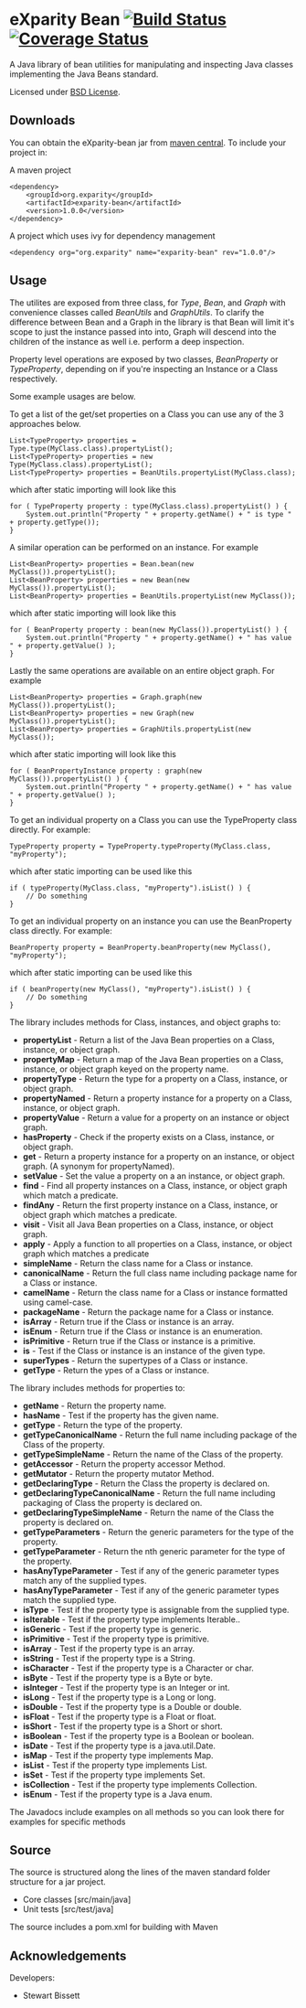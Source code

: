 eXparity Bean  [![Build Status](https://travis-ci.org/eXparity/exparity-bean.svg?branch=master)](https://travis-ci.org/eXparity/exparity-bean) [![Coverage Status](https://coveralls.io/repos/eXparity/exparity-bean/badge.png?branch=master)](https://coveralls.io/r/eXparity/exparity-bean?branch=master)
=============

A Java library of bean utilities for manipulating and inspecting Java classes implementing the Java Beans standard.

Licensed under [BSD License][].

Downloads
---------
You can obtain the eXparity-bean jar from [maven central][]. To include your project in:

A maven project

    <dependency>
        <groupId>org.exparity</groupId>
        <artifactId>exparity-bean</artifactId>
        <version>1.0.0</version>
    </dependency>

A project which uses ivy for dependency management

    <dependency org="org.exparity" name="exparity-bean" rev="1.0.0"/>
            
Usage
-------------

The utilites are exposed from three class, for *Type*, *Bean*, and *Graph* with convenience classes called *BeanUtils* and *GraphUtils*. To clarify the difference between Bean and a Graph in the library is that Bean will limit it's scope to just the instance passed into into, Graph will descend into the children of the instance as well i.e. perform a deep inspection.

Property level operations are exposed by two classes, *BeanProperty* or *TypeProperty*, depending on if you're inspecting an Instance or a Class respectively.

Some example usages are below. 

To get a list of the get/set properties on a Class you can use any of the 3 approaches below.

    List<TypeProperty> properties = Type.type(MyClass.class).propertyList();
    List<TypeProperty> properties = new Type(MyClass.class).propertyList();
    List<TypeProperty> properties = BeanUtils.propertyList(MyClass.class);

which after static importing will look like this

    for ( TypeProperty property : type(MyClass.class).propertyList() ) {
    	System.out.println("Property " + property.getName() + " is type " + property.getType());
    }

A similar operation can be performed on an instance. For example

    List<BeanProperty> properties = Bean.bean(new MyClass()).propertyList();
    List<BeanProperty> properties = new Bean(new MyClass()).propertyList();
    List<BeanProperty> properties = BeanUtils.propertyList(new MyClass());

which after static importing will look like this

    for ( BeanProperty property : bean(new MyClass()).propertyList() ) {
    	System.out.println("Property " + property.getName() + " has value " + property.getValue() );
    }

Lastly the same operations are available on an entire object graph. For example

    List<BeanProperty> properties = Graph.graph(new MyClass()).propertyList();
    List<BeanProperty> properties = new Graph(new MyClass()).propertyList();
    List<BeanProperty> properties = GraphUtils.propertyList(new MyClass());

which after static importing will look like this

    for ( BeanPropertyInstance property : graph(new MyClass()).propertyList() ) {
    	System.out.println("Property " + property.getName() + " has value " + property.getValue() );
    }

To get an individual property on a Class you can use the TypeProperty class directly. For example:

    TypeProperty property = TypeProperty.typeProperty(MyClass.class, "myProperty");

which after static importing can be used like this

    if ( typeProperty(MyClass.class, "myProperty").isList() ) {
    	// Do something
    }

To get an individual property on an instance you can use the BeanProperty class directly. For example:

    BeanProperty property = BeanProperty.beanProperty(new MyClass(), "myProperty");

which after static importing can be used like this

    if ( beanProperty(new MyClass(), "myProperty").isList() ) {
    	// Do something
    }

The library includes methods for Class, instances, and object graphs to:

* __propertyList__ - Return a list of the Java Bean properties on a Class, instance, or object graph.
* __propertyMap__ - Return a map of the Java Bean properties on a Class, instance, or object graph keyed on the property name.
* __propertyType__ - Return the type for a property on a Class, instance, or object graph.
* __propertyNamed__ - Return a property instance for a property on a Class, instance, or object graph.
* __propertyValue__ - Return a value for a property on an instance or object graph.
* __hasProperty__ - Check if the property exists on a Class, instance, or object graph.
* __get__ - Return a property instance for a property on an instance, or object graph. (A synonym for propertyNamed).
* __setValue__ - Set the value a property on a an instance, or object graph.
* __find__ - Find all property instances on a Class, instance, or object graph which match a predicate.
* __findAny__ - Return the first property instance on a Class, instance, or object graph which matches a predicate.
* __visit__ - Visit all Java Bean properties on a Class, instance, or object graph.
* __apply__ - Apply a function to all properties on a Class, instance, or object graph which matches a predicate
* __simpleName__ - Return the class name for a Class or instance.
* __canonicalName__ - Return the full class name including package name for a Class or instance.
* __camelName__ - Return the class name for a Class or instance formatted using camel-case.
* __packageName__ - Return the package name for a Class or instance.
* __isArray__ - Return true if the Class or instance is an array.
* __isEnum__ - Return true if the Class or instance is an enumeration.
* __isPrimitive__ - Return true if the Class or instance is a primitive.
* __is__ - Test if the Class or instance is an instance of the given type.
* __superTypes__ - Return the supertypes of a Class or instance.
* __getType__ - Return the ypes of a Class or instance.

The library includes methods for properties to:

* __getName__ - Return the property name.
* __hasName__ - Test if the property has the given name.
* __getType__ - Return the type of the property.
* __getTypeCanonicalName__ - Return the full name including package of the Class of the property.
* __getTypeSimpleName__ - Return the name of the Class of the property.
* __getAccessor__ - Return the property accessor Method.
* __getMutator__ - Return the property mutator Method.
* __getDeclaringType__ - Return the Class the property is declared on.
* __getDeclaringTypeCanonicalName__ - Return the full name including packaging of Class the property is declared on.
* __getDeclaringTypeSimpleName__ - Return the name of the Class the property is declared on.
* __getTypeParameters__ - Return the generic parameters for the type of the property.
* __getTypeParameter__ - Return the nth generic parameter for the type of the property.
* __hasAnyTypeParameter__ - Test if any of the generic parameter types match any of the supplied types.
* __hasAnyTypeParameter__ - Test if any of the generic parameter types match the supplied type.
* __isType__ - Test if the property type is assignable from the supplied type.
* __isIterable__ - Test if the property type implements Iterable..
* __isGeneric__ - Test if the property type is generic.
* __isPrimitive__ - Test if the property type is primitive.
* __isArray__ - Test if the property type is an array.
* __isString__ - Test if the property type is a String.
* __isCharacter__ - Test if the property type is a Character or char.
* __isByte__ - Test if the property type is a Byte or byte.
* __isInteger__ - Test if the property type is an Integer or int.
* __isLong__ - Test if the property type is a Long or long.
* __isDouble__ - Test if the property type is a Double or double.
* __isFloat__ - Test if the property type is a Float or float.
* __isShort__ - Test if the property type is a Short or short.
* __isBoolean__ - Test if the property type is a Boolean or boolean.
* __isDate__ - Test if the property type is a java.util.Date.
* __isMap__ - Test if the property type implements Map.
* __isList__ - Test if the property type implements List.
* __isSet__ - Test if the property type implements Set.
* __isCollection__ - Test if the property type implements Collection.
* __isEnum__ - Test if the property type is a Java enum.

The Javadocs include examples on all methods so you can look there for examples for specific methods

Source
------
The source is structured along the lines of the maven standard folder structure for a jar project.

  * Core classes [src/main/java]
  * Unit tests [src/test/java]

The source includes a pom.xml for building with Maven 

Acknowledgements
----------------
Developers:
  * Stewart Bissett


[BSD License]: http://opensource.org/licenses/BSD-3-Clause
[Maven central]: http://search.maven.org/#search%7Cga%7C1%7Ca%3A%22bean-utils%22
